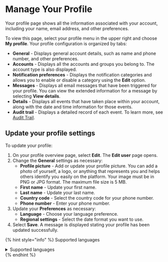# Manage Your Profile

Your profile page shows all the information associated with your account, including your name, email address, and other preferences.

To view this page, select your profile menu in the upper right and choose **My profile**. Your profile configuration is organized by tabs:

* **General** - Displays general account details, such as name and phone number, and other preferences.
* **Accounts** - Displays all the accounts and groups you belong to. The account type is also displayed.
* **Notification preferences** - Displays the notification categories and allows you to enable or disable a category using the **Edit** option.
* **Messages** - Displays all email messages that have been triggered for your profile. You can view the extended information for a message by selecting **View details**.
* **Details** - Displays all events that have taken place within your account, along with the date and time information for those events.
* **Audit trail** - Displays a detailed record of each event. To learn more, see [Audit Trail](../../../modules-and-features/settings/audit-trail.md).&#x20;

## Update your profile settings <a href="#update-your-profile-settings" id="update-your-profile-settings"></a>

To update your profile:

1. On your profile overview page, select **Edit**. The **Edit user** page opens.
2. Change the **General** settings as necessary:
   * **Profile picture** - Add or update your profile picture. You can add a photo of yourself, a logo, or anything that represents you and helps others identify you easily on the platform. Your image must be in PNG or JPG format. The maximum file size is 5 MB.
   * **First name** - Update your first name.
   * **Last name** - Update your last name.
   * **Country code** - Select the country code for your phone number.
   * **Phone number** - Enter your phone number.
3. Update your **Preferences** as necessary:
   * **Language** - Choose your language preference.
   * **Regional settings** - Select the date format you want to use.
4. Select **Save**. A message is displayed stating your profile has been updated successfully.

{% hint style="info" %}
Supported languages

<details>

<summary>Supported languages</summary>

* Chinese (Simplified)
* Chinese (Traditional)
* Czech
* Dutch
* English (UK)
* English (US)
* French
* German
* Hungarian
* Italian
* Japanese
* Korean
* Norwegian
* Portuguese
* Polish
* Russian
* Spanish
* Swedish

</details>
{% endhint %}
